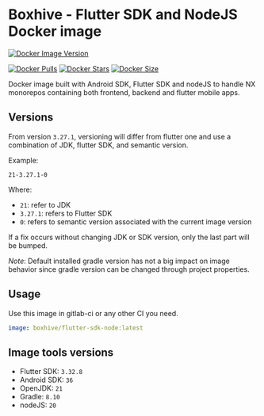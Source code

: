 # Boxhive - Flutter SDK and NodeJS Docker image
[![Docker Image Version](https://img.shields.io/docker/v/boxhive/flutter-sdk-node)](https://hub.docker.com/repository/docker/boxhive/flutter-sdk-node)

[![Docker Pulls](https://img.shields.io/docker/pulls/boxhive/flutter-sdk-node)](https://hub.docker.com/repository/docker/boxhive/flutter-sdk-node)
[![Docker Stars](https://img.shields.io/docker/stars/boxhive/flutter-sdk-node)](https://hub.docker.com/repository/docker/boxhive/flutter-sdk-node)
[![Docker Size](https://img.shields.io/docker/image-size/boxhive/flutter-sdk-node/main)](https://hub.docker.com/repository/docker/boxhive/flutter-sdk-node)

Docker image built with Android SDK, Flutter SDK and nodeJS to handle NX monorepos containing both frontend, backend and flutter mobile apps.

## Versions

From version `3.27.1`, versioning will differ from flutter one and use a combination of JDK, flutter SDK, and semantic version.

Example: 
```
21-3.27.1-0
```

Where:
* `21`: refer to JDK
* `3.27.1`: refers to Flutter SDK
* `0`: refers to semantic version associated with the current image version

If a fix occurs without changing JDK or SDK version, only the last part will be bumped.

*Note*: Default installed gradle version has not a big impact on image behavior since gradle version can be changed through project properties.

## Usage

Use this image in gitlab-ci or any other CI you need.

```yaml
image: boxhive/flutter-sdk-node:latest
```

## Image tools versions

* Flutter SDK: `3.32.8`
* Android SDK: `36`
* OpenJDK: `21`
* Gradle: `8.10`
* nodeJS: `20`
